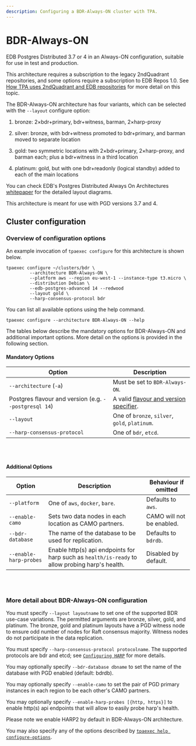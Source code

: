 ```yaml
---
description: Configuring a BDR-Always-ON cluster with TPA.
---
```


# BDR-Always-ON

EDB Postgres Distributed 3.7 or 4 in an Always-ON
configuration, suitable for use in test and production.

This architecture requires a subscription to the legacy 2ndQuadrant
repositories, and some options require a subscription to EDB Repos 1.0.
See [How TPA uses 2ndQuadrant and EDB repositories](2q_and_edb_repositories.md)
for more detail on this topic.

The BDR-Always-ON architecture has four variants, which can be
selected with the `--layout` configure option:

1. bronze: 2×bdr+primary, bdr+witness, barman, 2×harp-proxy

2. silver: bronze, with bdr+witness promoted to bdr+primary, and barman
moved to separate location

3. gold: two symmetric locations with 2×bdr+primary, 2×harp-proxy,
and barman each; plus a bdr+witness in a third location

4. platinum: gold, but with one bdr+readonly (logical standby) added to
each of the main locations

You can check EDB's Postgres Distributed Always On Architectures
[whitepaper](https://www.enterprisedb.com/promote/bdr-always-on-architectures)
for the detailed layout diagrams.

This architecture is meant for use with PGD versions 3.7 and 4.

## Cluster configuration

### Overview of configuration options

An example invocation of `tpaexec configure` for this architecture
is shown below.

```shell
tpaexec configure ~/clusters/bdr \
         --architecture BDR-Always-ON \
         --platform aws --region eu-west-1 --instance-type t3.micro \
         --distribution Debian \
         --edb-postgres-advanced 14 --redwood
         --layout gold \
         --harp-consensus-protocol bdr
```

You can list all available options using the help command.

```shell
tpaexec configure --architecture BDR-Always-ON --help
```

The tables below describe the mandatory options for BDR-Always-ON
and additional important options.
More detail on the options is provided in the following section.

#### Mandatory Options

| Option                                                | Description                                                                                 |
|-------------------------------------------------------|---------------------------------------------------------------------------------------------|
| `--architecture` (`-a`)                               | Must be set to `BDR-Always-ON`.                                                             |
| Postgres flavour and version (e.g. `--postgresql 14`) | A valid [flavour and version specifier](tpaexec-configure.md#postgres-flavour-and-version). |
| `--layout`                                            | One of `bronze`, `silver`, `gold`, `platinum`.                                              |
| `--harp-consensus-protocol`                           | One of `bdr`, `etcd`.                                                                       |

<br/><br/>

#### Additional Options

| Option                       | Description                                                                                           | Behaviour if omitted      |
|------------------------------|-------------------------------------------------------------------------------------------------------|---------------------------|
| `--platform`                 | One of `aws`, `docker`, `bare`.                                                                       | Defaults to `aws`.        |
| `--enable-camo`              | Sets two data nodes in each location as CAMO partners.                                                | CAMO will not be enabled. |
| `--bdr-database`             | The name of the database to be used for replication.                                                  | Defaults to `bdrdb`.      |
| `--enable-harp-probes`       | Enable http(s) api endpoints for harp such as `health/is-ready` to allow probing harp's health.      | Disabled by default.      |
<br/><br/>

### More detail about BDR-Always-ON configuration

You must specify `--layout layoutname` to set one of the supported BDR
use-case variations. The permitted arguments are bronze, silver, gold, and
platinum. The bronze, gold and platinum layouts have a PGD witness node
to ensure odd number of nodes for Raft consensus majority. Witness nodes do
not participate in the data replication.

You must specify `--harp-consensus-protocol protocolname`. The supported
protocols are bdr and etcd; see [`Configuring HARP`](harp.md) for more details.

You may optionally specify `--bdr-database dbname` to set the name of
the database with PGD enabled (default: bdrdb).

You may optionally specify `--enable-camo` to set the pair of PGD
primary instances in each region to be each other's CAMO partners.

You may optionally specify `--enable-harp-probes [{http, https}]` to
enable http(s) api endpoints that will allow to easily probe harp's health.

Please note we enable HARP2 by default in BDR-Always-ON architecture.

You may also specify any of the options described by
[`tpaexec help configure-options`](tpaexec-configure.md).
